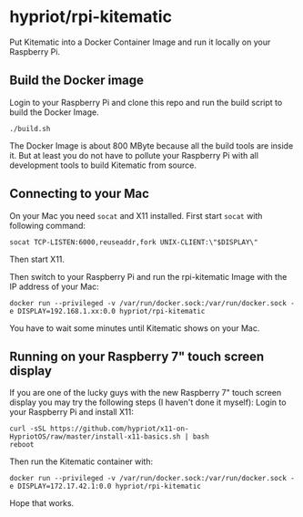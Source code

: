 # hypriot/rpi-kitematic

Put Kitematic into a Docker Container Image and run it locally on your Raspberry Pi.

## Build the Docker image

Login to your Raspberry Pi and clone this repo and run the build script to build the Docker Image.

```
./build.sh
```

The Docker Image is about 800 MByte because all the build tools are inside it. But at least you do not have to pollute your Raspberry Pi with all development tools to build Kitematic from source.

## Connecting to your Mac

On your Mac you need `socat` and X11 installed.
First start `socat` with following command:

```
socat TCP-LISTEN:6000,reuseaddr,fork UNIX-CLIENT:\"$DISPLAY\"
```

Then start X11.

Then switch to your Raspberry Pi and run the rpi-kitematic Image with the IP address of your Mac:

```
docker run --privileged -v /var/run/docker.sock:/var/run/docker.sock -e DISPLAY=192.168.1.xx:0.0 hypriot/rpi-kitematic
```

You have to wait some minutes until Kitematic shows on your Mac.

## Running on your Raspberry 7" touch screen display

If you are one of the lucky guys with the new Raspberry 7" touch screen display you may try the following steps (I haven't done it myself):
Login to your Raspberry Pi and install X11:

```
curl -sSL https://github.com/hypriot/x11-on-HypriotOS/raw/master/install-x11-basics.sh | bash
reboot
```

Then run the Kitematic container with:

```
docker run --privileged -v /var/run/docker.sock:/var/run/docker.sock -e DISPLAY=172.17.42.1:0.0 hypriot/rpi-kitematic
```

Hope that works.

